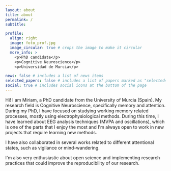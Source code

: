 ```yaml
---
layout: about
title: about
permalink: /
subtitle: 

profile:
  align: right
  image: foto_prof.jpg
  image_circular: true # crops the image to make it circular
  more_info: >
    <p>PhD candidate</p>
    <p>Cognitive Neuroscience</p>
    <p>Universidad de Murcia</p>

news: false # includes a list of news items
selected_papers: false # includes a list of papers marked as "selected={true}"
social: true # includes social icons at the bottom of the page
---
```


Hi! I am Miriam, a PhD candidate from the University of Murcia (Spain). My research field is Cognitive Neuroscience, specifically memory and attention. During my PhD, I have focused on studying working memory related processes, mostly using electrophysiological methods. During this time, I have learned about EEG analysis techniques (MVPA and oscillations), which is one of the parts that I enjoy the most and I'm always open to work in new projects that require learning new methods.

I have also collaborated in several works related to different attentional states, such as vigilance or mind-wandering.

I'm also very enthusiastic about open science and implementing research practices that could improve the reproducibility of our research. 

